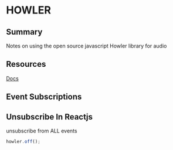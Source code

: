 # HOWLER

## Summary

Notes on using the open source javascript Howler library for audio

## Resources

[Docs](https://github.com/goldfire/howler.js#documentation)

## Event Subscriptions

## Unsubscribe In Reactjs

unsubscribe from ALL events

```javascript
howler.off();
```
